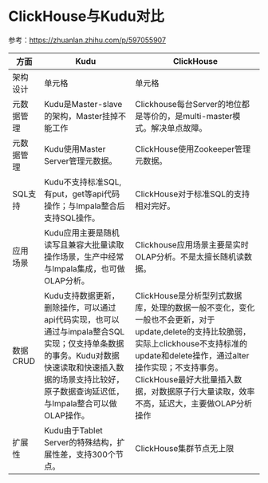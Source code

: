 # ClickHouse与Kudu对比

参考：https://zhuanlan.zhihu.com/p/597055907

|  方面  | Kudu | ClickHouse |
|  ----  | ----  |----  |
| 架构设计  | 单元格 |单元格 |
| 元数据管理 | Kudu是Master-slave的架构，Master挂掉不能工作 |Clickhouse每台Server的地位都是等价的，是multi-master模式。解决单点故障。 |
| 元数据管理 | Kudu使用Master Server管理元数据。 |ClickHouse使用Zookeeper管理元数据。 |
| SQL支持 | Kudu不支持标准SQL,有put，get等api代码操作；与Impala整合后支持SQL操作。 |ClickHouse对于标准SQL的支持相对完好。 |
| 应用场景 | Kudu应用主要是随机读写且兼容大批量读取操作场景，生产中经常与Impala集成，也可做OLAP分析。 |Clickhouse应用场景主要是实时OLAP分析。不是太擅长随机读数据。|
| 数据CRUD | Kudu支持数据更新，删除操作，可以通过api代码实现，也可以通过与impala整合SQL实现；仅支持单条数据的事务。Kudu对数据快速读取和快速插入数据的场景支持比较好，原子数据查询延迟低，与Impala整合可以做OLAP操作。 |ClickHouse是分析型列式数据库，处理的数据一般不变化，变化一般也不会更新，对于update,delete的支持比较脆弱，实际上clickhouse不支持标准的update和delete操作，通过alter操作实现；不支持事务。ClickHouse最好大批量插入数据，对数据原子行大量读取，效率不高，延迟大，主要做OLAP分析操作 |
| 扩展性 | Kudu由于Tablet Server的特殊结构，扩展性差，支持300个节点。 |ClickHouse集群节点无上限 |

